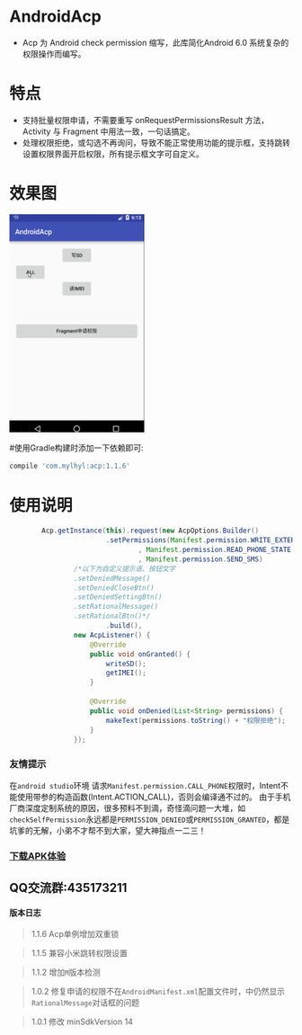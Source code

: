 # AndroidAcp
 * Acp 为 Android check permission 缩写，此库简化Android 6.0 系统复杂的权限操作而编写。

# 特点
 * 支持批量权限申请，不需要重写 onRequestPermissionsResult 方法，Activity 与 Fragment 中用法一致，一句话搞定。
 * 处理权限拒绝，或勾选不再询问，导致不能正常使用功能的提示框，支持跳转设置权限界面开启权限，所有提示框文字可自定义。  

# 效果图
<img src="preview/gif.gif" width="240px"/>

#使用Gradle构建时添加一下依赖即可:
```javascript
compile 'com.mylhyl:acp:1.1.6'
```

# 使用说明
```java
        Acp.getInstance(this).request(new AcpOptions.Builder()
                        .setPermissions(Manifest.permission.WRITE_EXTERNAL_STORAGE
                                , Manifest.permission.READ_PHONE_STATE
                                , Manifest.permission.SEND_SMS)
                /*以下为自定义提示语、按钮文字
                .setDeniedMessage()
                .setDeniedCloseBtn()
                .setDeniedSettingBtn()
                .setRationalMessage()
                .setRationalBtn()*/
                        .build(),
                new AcpListener() {
                    @Override
                    public void onGranted() {
                        writeSD();
                        getIMEI();
                    }

                    @Override
                    public void onDenied(List<String> permissions) {
                        makeText(permissions.toString() + "权限拒绝");
                    }
                });
```
### 友情提示
在`android studio`环境 请求`Manifest.permission.CALL_PHONE`权限时，Intent不能使用带参的构造函数(Intent.ACTION_CALL)，否则会编译通不过的。
由于手机厂商深度定制系统的原因，很多预料不到滴，奇怪滴问题一大堆，如`checkSelfPermission`永远都是`PERMISSION_DENIED`或`PERMISSION_GRANTED`，都是坑爹的无解，小弟不才帮不到大家，望大神指点一二三！

### [下载APK体验](/preview/sample-debug.apk)

## QQ交流群:435173211

#### 版本日志
> 1.1.6 Acp单例增加双重锁

> 1.1.5 兼容小米跳转权限设置

> 1.1.2 增加`M`版本检测

> 1.0.2 修复申请的权限不在`AndroidManifest.xml`配置文件时，中仍然显示`RationalMessage`对话框的问题

> 1.0.1 修改 minSdkVersion 14